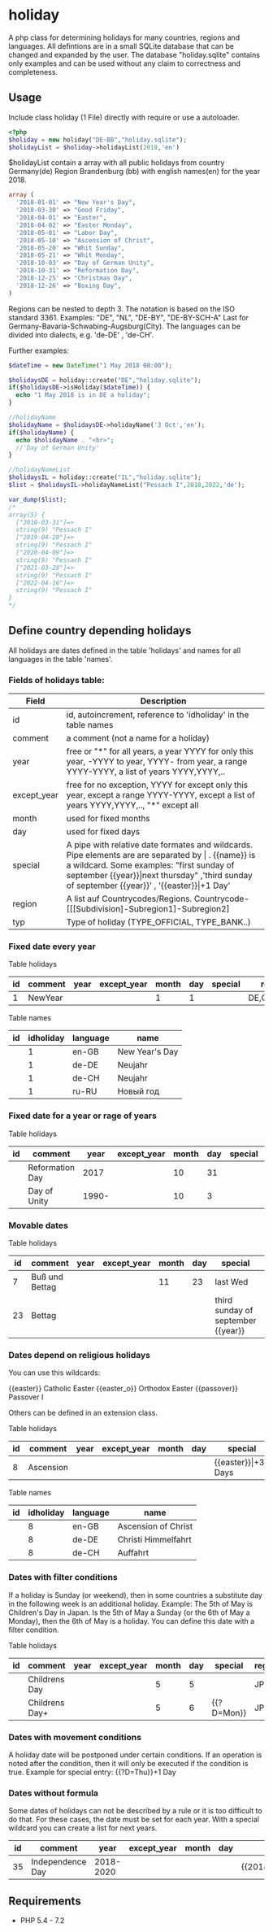# holiday

A php class for determining holidays for many countries, regions and languages.
All defintions are in a small SQLite database that can be changed and expanded by the user.
The database "holiday.sqlite" contains only examples and can be used without any claim to correctness and completeness.

## Usage

Include class holiday (1 File) directly with require or use a autoloader.

```php
<?php
$holiday = new holiday("DE-BB","holiday.sqlite"); 
$holidayList = $holiday->holidayList(2018,'en')

```
$holidayList contain a array with all public holidays from 
country Germany(de) Region Brandenburg (bb) with english names(en) for the year 2018.

```php
array (
  '2018-01-01' => "New Year's Day",
  '2018-03-30' => "Good Friday",
  '2018-04-01' => "Easter",
  '2018-04-02' => "Easter Monday",
  '2018-05-01' => "Labor Day",
  '2018-05-10' => "Ascension of Christ",
  '2018-05-20' => "Whit Sunday",
  '2018-05-21' => "Whit Monday",
  '2018-10-03' => "Day of German Unity",
  '2018-10-31' => "Reformation Day",
  '2018-12-25' => "Christmas Day",
  '2018-12-26' => "Boxing Day",
)
```
Regions can be nested to depth 3. The notation is based on the ISO standard 3361.
Examples: "DE", "NL", "DE-BY", "DE-BY-SCH-A"
Last for Germany-Bavaria-Schwabing-Augsburg(City). 
The languages can be divided into dialects, e.g. 'de-DE' , 'de-CH'.

Further examples:

```php
$dateTime = new DateTime("1 May 2018 08:00");

$holidaysDE = holiday::create("DE","holiday.sqlite");
if($holidaysDE->isHoliday($dateTime)) {
  echo "1 May 2018 is in DE a holiday";
}

//holidayName
$holidayName = $holidaysDE->holidayName('3 Oct','en');
if($holidayName) {
  echo $holidayName . "<br>";
  //'Day of German Unity'
}

//holidayNameList
$holidaysIL = holiday::create("IL","holiday.sqlite");
$list = $holidaysIL->holidayNameList("Pessach I",2018,2022,'de');

var_dump($list);
/*
array(5) {
  ["2018-03-31"]=>
  string(9) "Pessach I"
  ["2019-04-20"]=>
  string(9) "Pessach I"
  ["2020-04-09"]=>
  string(9) "Pessach I"
  ["2021-03-28"]=>
  string(9) "Pessach I"
  ["2022-04-16"]=>
  string(9) "Pessach I"
}
*/

```


## Define country depending holidays

All holidays are dates defined in the table 'holidays' and names for all languages in the table 'names'.

### Fields of  holidays table:

| Field | Description |
| ----- | ----------- |
| id | id, autoincrement, reference to 'idholiday' in the table names |
| comment | a comment (not a name for a holiday) |
| year | free or "*" for all years, a year YYYY for only this year, -YYYY to year, YYYY- from year, a range YYYY-YYYY, a list of years YYYY,YYYY,.. |
| except_year | free for no exception, YYYY for except only this year, except a range YYYY-YYYY, except a list of years YYYY,YYYY,.., "*" except all |
| month | used for fixed months |
| day | used for fixed days |
| special | A pipe with relative date formates and wildcards. Pipe elements are are separated by \| . {{name}} is a wildcard. Some examples: "first sunday of september {{year}}\|next thursday" ,'third sunday of september {{year}}' , '{{easter}}\|+1 Day' |
| region | A list auf Countrycodes/Regions. Countrycode-[[[Subdivision]-Subregion1]-Subregion2] |
| typ | Type of holiday (TYPE_OFFICIAL, TYPE_BANK..) |

### Fixed date every year

Table holidays

| id  | comment     | year | except_year | month | day | special | region      | typ |
| --- | ----------- | ---- | ----------- | ----- | --- | ------- | ----------- | --- | 
| 1   | NewYear     |      |             | 1     | 1   |         | DE,CH,AT,NL | 1   |

Table names

| id  | idholiday   | language | name           | 
| --- | ----------- | -------- | -------------- | 
|     | 1           | en-GB    | New Year's Day | 
|     | 1           | de-DE    | Neujahr        | 
|     | 1           | de-CH    | Neujahr        |
|     | 1           | ru-RU    | Новый год      |

### Fixed date for a year or rage of years

Table holidays

| id  | comment         | year  | except_year | month | day | special | region | typ | 
| --- | --------------- | ----- | ----------- | ----- | --- | ------- | ------ | --- |  
|     | Reformation Day | 2017  |             | 10    | 31  |         | DE     | 1   |
|     | Day of Unity    | 1990- |             | 10    | 3   |         | DE     | 1   |

### Movable dates

Table holidays

| id  | comment        | year | except_year | month | day | special                            | region | typ |
| --- | -------------- | ---- | ----------- | ----- | --- | ---------------------------------- | -------| --- |  
| 7   | Buß und Bettag |      |             | 11    | 23  | last Wed                           | DE-SN  | 1   |
| 23  | Bettag         |      |             |       |     | third sunday of september {{year}} | CH     | 1   |


### Dates depend on religious holidays

You can use this wildcards:

{{easter}}    Catholic Easter
{{easter_o}}  Orthodox Easter
{{passover}}  Passover I

Others can be defined in an extension class.

Table holidays

| id  | comment     | year | except_year | month | day | special             | region      | typ | 
| --- | ----------- | ---- | ----------- | ----- | --- | ------------------- | ----------- | --- |  
| 8   | Ascension   |      |             |       |     | {{easter}}\|+39 Days | DE,CH,AT,NL | 1   |


Table names

| id  | idholiday   | language | name                | 
| --- | ----------- | -------- | ------------------- | 
|     | 8           | en-GB    | Ascension of Christ | 
|     | 8           | de-DE    | Christi Himmelfahrt | 
|     | 8           | de-CH    | Auffahrt            |

### Dates with filter conditions

If a holiday is Sunday (or weekend), then in some countries  a substitute day in the following week is an additional holiday.
Example: 
The 5th of May is Children's Day in Japan. Is the 5th of May a Sunday (or the 6th of May a Monday),
then the 6th of May is a holiday. You can define this date with a filter condition.

Table holidays

| id  | comment        | year | except_year | month | day | special             | region | typ | 
| --- | -------------- | ---- | ----------- | ----- | --- | ------------------- | ------ | --- |  
|     | Childrens Day  |      |             |  5    | 5   |                     | JP     | 1   |
|     | Childrens Day+ |      |             |  5    | 6   | {{?D=Mon}}          | JP     | 2   |

### Dates with movement conditions

A holiday date will be postponed under certain conditions. 
If an operation is noted after the condition, then it will only be executed if the condition is true.
Example for special entry: {{?D=Thu}}+1 Day

### Dates without formula

Some dates of holidays can not be described by a rule or it is too difficult to do that.
For these cases, the date must be set for each year. With a special wildcard you can create a list for next years.

| id  | comment          | year      | except_year | month | day | special               | region | typ | 
| --- | -----------------| --------- | ----------- | ----- | --- | --------------------- | -------| --- |  
| 35  | Independence Day | 2018-2020 |             |       |     | {{2018:4/19,5/9,4/29}}| IL     | 1   |

## Requirements

- PHP 5.4 - 7.2
